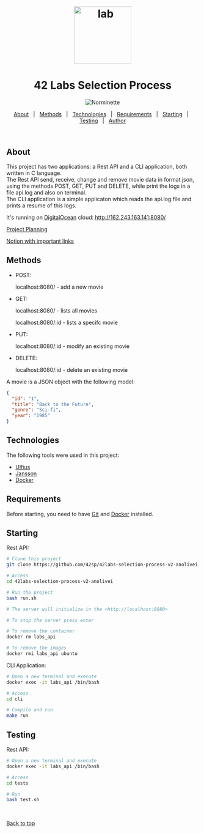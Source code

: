 <h1 align="center">
  <img src="https://cdn-icons-png.flaticon.com/512/747/747131.png" alt="lab" width="150" height="150">
</h1>

<h1 align="center">
  42 Labs Selection Process
</h1>

<p align="center">
   <img alt="Norminette" src="https://github.com/42sp/42labs-selection-process-v2-anolivei/actions/workflows/norminette.yml/badge.svg?event=push">
</p>


<p align="center">
  <a href="#about">About</a> &#xa0; | &#xa0; 
  <a href="#methods">Methods</a> &#xa0; | &#xa0;
  <a href="#technologies">Technologies</a> &#xa0; | &#xa0;
  <a href="#requirements">Requirements</a> &#xa0; | &#xa0;
  <a href="#starting">Starting</a> &#xa0; | &#xa0;
  <a href="#testing">Testing</a> &#xa0; | &#xa0;
  <a href="https://github.com/anolivei" target="_blank">Author</a>
</p>

<br>

## About ##
This project has two applications: a Rest API and a CLI application, 
both written in C language.<br>
The Rest API send, receive, change and remove movie data in format json, using 
the methods POST, GET, PUT and DELETE, while print the logs in a file api.log
and also on terminal.<br>
The CLI application is a simple applicaton which reads the api.log file and
prints a resume of this logs.

It's running on [DigitalOcean](https://www.digitalocean.com/) cloud: http://162.243.163.141:8080/ 


[Project Planning](https://tree.taiga.io/project/anolivei-42-labs/timeline)

[Notion with important links](https://www.notion.so/42-Labs-69ad2915d4f44ec1825bad69779d696b)

## Methods ##
- POST:

  localhost:8080/ - add a new movie

- GET:

  localhost:8080/ - lists all movies

  localhost:8080/:id - lists a specifc movie

- PUT:

  localhost:8080/:id - modify an existing movie

- DELETE:

  localhost:8080/:id - delete an existing movie

A movie is a JSON object with the following model:
```json
{
  "id": "1",
  "title": "Back to the Future",
  "genre": "Sci-fi",
  "year": "1985"
}
```

## Technologies ##

The following tools were used in this project:

- [Ulfius](https://babelouest.github.io/ulfius/)
- [Jansson](https://jansson.readthedocs.io/en/2.5/index.html)
- [Docker](https://www.docker.com/)

## Requirements ##

Before starting, you need to have [Git](https://git-scm.com) and 
[Docker](https://docs.docker.com/engine/install/) installed.

## Starting ##

Rest API:

```bash
# Clone this project
git clone https://github.com/42sp/42labs-selection-process-v2-anolivei

# Access
cd 42labs-selection-process-v2-anolivei

# Run the project
bash run.sh

# The server will initialize in the <http://localhost:8080>

# To stop the server press enter

# To remove the container
docker rm labs_api

# To remove the images
docker rmi labs_api ubuntu
```
CLI Application:
```bash
# Open a new terminal and execute
docker exec -it labs_api /bin/bash

# Access
cd cli

# Compile and run
make run
```
## Testing ##
Rest API:
```bash
# Open a new terminal and execute
docker exec -it labs_api /bin/bash

# Access
cd tests

# Run
bash test.sh
```

&#xa0;

<a href="#top">Back to top</a>
